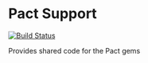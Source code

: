# Pact Support

[![Build Status](https://travis-ci.org/pact-foundation/pact-support.svg?branch=master)](https://travis-ci.org/bethesque/pact-support)

Provides shared code for the Pact gems
